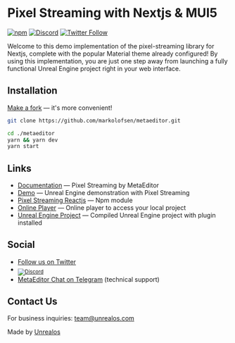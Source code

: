 # Pixel Streaming with Nextjs & MUI5
[![npm](https://img.shields.io/npm/v/pixel-streaming.svg)](https://npmjs.com/package/pixel-streaming) [![Discord](https://img.shields.io/discord/952562085848567830?logo=discord&logoColor=white)](https://discord.gg/eGHKuQ3BHM) [![Twitter Follow](https://img.shields.io/twitter/follow/unrealos.svg?style=social&label=MetaEditor)](https://twitter.com/metaunreal)

Welcome to this demo implementation of the pixel-streaming library for Nextjs, complete with the popular Material theme already configured! By using this implementation, you are just one step away from launching a fully functional Unreal Engine project right in your web interface.

## Installation

[Make a fork](https://github.com/markolofsen/metaeditor/fork) —  it's more convenient!

```bash
git clone https://github.com/markolofsen/metaeditor.git

cd ./metaeditor
yarn && yarn dev
yarn start
```

## 


## Links

* [Documentation](https://metaeditor.io/docs) — Pixel Streaming by MetaEditor
* [Demo](https://unrealos.com/demo/) — Unreal Engine demonstration with Pixel Streaming
* [Pixel Streaming Reactjs](https://www.npmjs.com/package/pixel-streaming) — Npm module
* [Online Player](https://player.metaeditor.io) — Online player to access your local project
* [Unreal Engine Project](https://drive.google.com/file/d/1krBII0i-ha7_wBVW8DW9UvG5VvdH8kch/view?usp=share_link) — Compiled Unreal Engine project with plugin installed


## Social

- [Follow us on Twitter](https://twitter.com/metaunreal)
- <sub>[![Discord](https://img.shields.io/discord/952562085848567830?logo=MetaEditor&logoColor=white)](https://discord.gg/eGHKuQ3BHM)</sub>
- [MetaEditor Chat on Telegram](https://t.me/unrealos) (technical support)


## Contact Us

For business inquiries: [team@unrealos.com](mailto:team@unrealos.com)

Made by [Unrealos](https://unrealos.com)